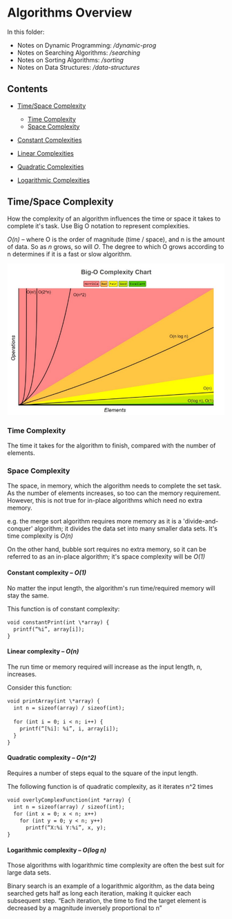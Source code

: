 # Algorithms Overview

In this folder:

- Notes on Dynamic Programming: _/dynamic-prog_
- Notes on Searching Algorithms: _/searching_
- Notes on Sorting Algorithms: _/sorting_
- Notes on Data Structures: _/data-structures_

## Contents

- [Time/Space Complexity](#complexity)

  - [Time Complexity](#time-complexity)
  - [Space Complexity](#space-complexity)

- [Constant Complexities](#constant)
- [Linear Complexities](#linear)
- [Quadratic Complexities](#quadratic)
- [Logarithmic Complexities](#logarithmic)

## Time/Space Complexity<a name='complexity'></a>

How the complexity of an algorithm influences the time or space it takes to complete it's task. Use Big O notation to represent complexities.

_O(n)_ – where O is the order of magnitude (time / space), and n is the amount of data. So as _n_ grows, so will _O_. The degree to which O grows according to n determines if it is a fast or slow algorithm.

![Big O](./img/bigo.jpeg)

### Time Complexity<a name='time-complexity'></a>

The time it takes for the algorithm to finish, compared with the number of elements.

### Space Complexity<a name='space-complexity'></a>

The space, in memory, which the algorithm needs to complete the set task. As the number of elements increases, so too can the memory requirement. However, this is not true for in-place algorithms which need no extra memory.

e.g. the merge sort algorithm requires more memory as it is a 'divide-and-conquer' algorithm; it divides the data set into many smaller data sets. It's time complexity is _O(n)_

On the other hand, bubble sort requires no extra memory, so it can be referred to as an in-place algorithm; it's space complexity will be _O(1)_

#### Constant complexity – _O(1)_<a name='constant'></a>

No matter the input length, the algorithm's run time/required memory will stay the same.

This function is of constant complexity:

```
void constantPrint(int \*array) {
  printf(“%i”, array[i]);
}
```

#### Linear complexity – _O(n)_<a name='linear'></a>

The run time or memory required will increase as the input length, n, increases.

Consider this function:

```
void printArray(int \*array) {
  int n = sizeof(array) / sizeof(int);

  for (int i = 0; i < n; i++) {
    printf(“[%i]: %i”, i, array[i]);
  }
}
```

#### Quadratic complexity – _O(n^2)_<a name='quadratic'></a>

Requires a number of steps equal to the square of the input length.

The following function is of quadratic complexity, as it iterates n^2 times

```
void overlyComplexFunction(int *array) {
  int n = sizeof(array) / sizeof(int);
  for (int x = 0; x < n; x++)
    for (int y = 0; y < n; y++)
      printf(“X:%i Y:%i”, x, y);
}
```

#### Logarithmic complexity – _O(log n)_<a name='logarithmic'></a>

Those algorithms with logarithmic time complexity are often the best suit for large data sets.

Binary search is an example of a logarithmic algorithm, as the data being searched gets half as long each iteration, making it quicker each subsequent step. “Each iteration, the time to find the target element is decreased by a magnitude inversely proportional to n”
